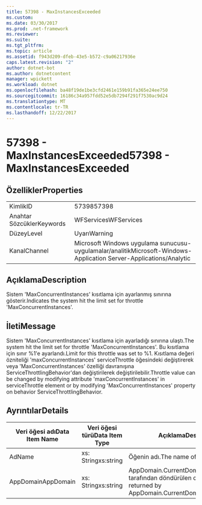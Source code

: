 ```yaml
---
title: 57398 - MaxInstancesExceeded
ms.custom: 
ms.date: 03/30/2017
ms.prod: .net-framework
ms.reviewer: 
ms.suite: 
ms.tgt_pltfrm: 
ms.topic: article
ms.assetid: f943d209-dfeb-43e5-b572-c9a06217936e
caps.latest.revision: "2"
author: dotnet-bot
ms.author: dotnetcontent
manager: wpickett
ms.workload: dotnet
ms.openlocfilehash: ba48f19de1be3cfd2461e159b91fa365e24ee750
ms.sourcegitcommit: 16186c34a957fdd52e5db7294f291f7530ac9d24
ms.translationtype: MT
ms.contentlocale: tr-TR
ms.lasthandoff: 12/22/2017
---
```

# <a name="57398---maxinstancesexceeded"></a><span data-ttu-id="fc332-102">57398 - MaxInstancesExceeded</span><span class="sxs-lookup"><span data-stu-id="fc332-102">57398 - MaxInstancesExceeded</span></span>
## <a name="properties"></a><span data-ttu-id="fc332-103">Özellikler</span><span class="sxs-lookup"><span data-stu-id="fc332-103">Properties</span></span>  
  
|||  
|-|-|  
|<span data-ttu-id="fc332-104">Kimlik</span><span class="sxs-lookup"><span data-stu-id="fc332-104">ID</span></span>|<span data-ttu-id="fc332-105">57398</span><span class="sxs-lookup"><span data-stu-id="fc332-105">57398</span></span>|  
|<span data-ttu-id="fc332-106">Anahtar Sözcükler</span><span class="sxs-lookup"><span data-stu-id="fc332-106">Keywords</span></span>|<span data-ttu-id="fc332-107">WFServices</span><span class="sxs-lookup"><span data-stu-id="fc332-107">WFServices</span></span>|  
|<span data-ttu-id="fc332-108">Düzey</span><span class="sxs-lookup"><span data-stu-id="fc332-108">Level</span></span>|<span data-ttu-id="fc332-109">Uyarı</span><span class="sxs-lookup"><span data-stu-id="fc332-109">Warning</span></span>|  
|<span data-ttu-id="fc332-110">Kanal</span><span class="sxs-lookup"><span data-stu-id="fc332-110">Channel</span></span>|<span data-ttu-id="fc332-111">Microsoft Windows uygulama sunucusu-uygulamalar/analitik</span><span class="sxs-lookup"><span data-stu-id="fc332-111">Microsoft-Windows-Application Server-Applications/Analytic</span></span>|  
  
## <a name="description"></a><span data-ttu-id="fc332-112">Açıklama</span><span class="sxs-lookup"><span data-stu-id="fc332-112">Description</span></span>  
 <span data-ttu-id="fc332-113">Sistem 'MaxConcurrentInstances' kısıtlama için ayarlanmış sınırına gösterir.</span><span class="sxs-lookup"><span data-stu-id="fc332-113">Indicates the system hit the limit set for throttle 'MaxConcurrentInstances'.</span></span>  
  
## <a name="message"></a><span data-ttu-id="fc332-114">İleti</span><span class="sxs-lookup"><span data-stu-id="fc332-114">Message</span></span>  
 <span data-ttu-id="fc332-115">Sistem 'MaxConcurrentInstances' kısıtlama için ayarladığı sınırına ulaştı.</span><span class="sxs-lookup"><span data-stu-id="fc332-115">The system hit the limit set for throttle 'MaxConcurrentInstances'.</span></span> <span data-ttu-id="fc332-116">Bu kısıtlama için sınır %1'e ayarlandı.</span><span class="sxs-lookup"><span data-stu-id="fc332-116">Limit for this throttle was set to %1.</span></span> <span data-ttu-id="fc332-117">Kısıtlama değeri özniteliği 'maxConcurrentInstances' serviceThrottle öğesindeki değiştirerek veya 'MaxConcurrentInstances' özelliği davranışına ServiceThrottlingBehavior'dan değiştirilerek değiştirilebilir.</span><span class="sxs-lookup"><span data-stu-id="fc332-117">Throttle value can be changed by modifying attribute 'maxConcurrentInstances' in serviceThrottle element or by modifying 'MaxConcurrentInstances' property on behavior ServiceThrottlingBehavior.</span></span>  
  
## <a name="details"></a><span data-ttu-id="fc332-118">Ayrıntılar</span><span class="sxs-lookup"><span data-stu-id="fc332-118">Details</span></span>  
  
|<span data-ttu-id="fc332-119">Veri öğesi adı</span><span class="sxs-lookup"><span data-stu-id="fc332-119">Data Item Name</span></span>|<span data-ttu-id="fc332-120">Veri öğesi türü</span><span class="sxs-lookup"><span data-stu-id="fc332-120">Data Item Type</span></span>|<span data-ttu-id="fc332-121">Açıklama</span><span class="sxs-lookup"><span data-stu-id="fc332-121">Description</span></span>|  
|--------------------|--------------------|-----------------|  
|<span data-ttu-id="fc332-122">Ad</span><span class="sxs-lookup"><span data-stu-id="fc332-122">Name</span></span>|<span data-ttu-id="fc332-123">xs: String</span><span class="sxs-lookup"><span data-stu-id="fc332-123">xs:string</span></span>|<span data-ttu-id="fc332-124">Öğenin adı.</span><span class="sxs-lookup"><span data-stu-id="fc332-124">The name of the item.</span></span>|  
|<span data-ttu-id="fc332-125">AppDomain</span><span class="sxs-lookup"><span data-stu-id="fc332-125">AppDomain</span></span>|<span data-ttu-id="fc332-126">xs: String</span><span class="sxs-lookup"><span data-stu-id="fc332-126">xs:string</span></span>|<span data-ttu-id="fc332-127">AppDomain.CurrentDomain.FriendlyName tarafından döndürülen dize.</span><span class="sxs-lookup"><span data-stu-id="fc332-127">The string returned by AppDomain.CurrentDomain.FriendlyName.</span></span>|
